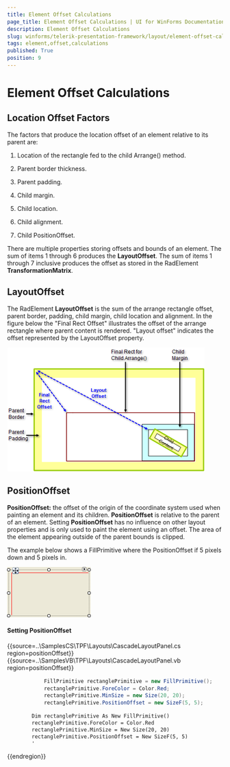 ```yaml
---
title: Element Offset Calculations
page_title: Element Offset Calculations | UI for WinForms Documentation
description: Element Offset Calculations
slug: winforms/telerik-presentation-framework/layout/element-offset-calculations
tags: element,offset,calculations
published: True
position: 9
---
```


# Element Offset Calculations

## Location Offset Factors

The factors that produce the location offset of an element relative to its parent are:

1. Location of the rectangle fed to the child Arrange() method. 

1. Parent border thickness.

1. Parent padding.

1. Child margin.

1. Child location.

1. Child alignment.

1. Child PositionOffset.

There are multiple properties storing offsets and bounds of an element. The sum of items 1 through 6 produces the __LayoutOffset__. The sum of items 1 through 7 inclusive produces the offset as stored in the RadElement __TransformationMatrix__.
        

## LayoutOffset

The RadElement __LayoutOffset__ is the sum of the arrange rectangle offset, parent border, padding, child margin, child location and alignment. In the figure below the "Final Rect Offset" illustrates the offset of the arrange rectangle where parent content is rendered. "Layout offset" indicates the offset represented by the LayoutOffset property.

![tpf-layout-element-offset-calculations 001](images/tpf-layout-element-offset-calculations001.png)

## PositionOffset

__PositionOffset:__ the offset of the origin of the coordinate system used when painting an element and its children. __PositionOffset__ is relative to the parent of an element. Setting __PositionOffset__ has no influence on other layout properties and is only used to paint the element using an offset. The area of the element appearing outside of the parent bounds is clipped.
        

The example below shows a FillPrimitive where the PositionOffset if 5 pixels down and 5 pixels in.

![tpf-layout-element-offset-calculations 002](images/tpf-layout-element-offset-calculations002.png)

#### Setting PositionOffset

{{source=..\SamplesCS\TPF\Layouts\CascadeLayoutPanel.cs region=positionOffset}} 
{{source=..\SamplesVB\TPF\Layouts\CascadeLayoutPanel.vb region=positionOffset}} 

````C#
            FillPrimitive rectanglePrimitive = new FillPrimitive();
            rectanglePrimitive.ForeColor = Color.Red;
            rectanglePrimitive.MinSize = new Size(20, 20);
            rectanglePrimitive.PositionOffset = new SizeF(5, 5);
````
````VB.NET
        Dim rectanglePrimitive As New FillPrimitive()
        rectanglePrimitive.ForeColor = Color.Red
        rectanglePrimitive.MinSize = New Size(20, 20)
        rectanglePrimitive.PositionOffset = New SizeF(5, 5)
        '
````

{{endregion}}
